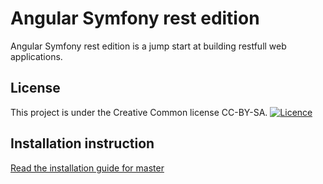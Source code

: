 Angular Symfony rest edition
=============

Angular Symfony rest edition is a jump start at building restfull web applications.

License
-------

This project is under the Creative Common license CC-BY-SA.
[![Licence](http://i.creativecommons.org/l/by-sa/3.0/88x31.png)](https://creativecommons.org/licenses/BY-SA/3.0/)


Installation instruction
--------

[Read the installation guide for master](https://github.com/BenoitDdlp/angular-symfony-rest-edition/blob/master/install.md)

